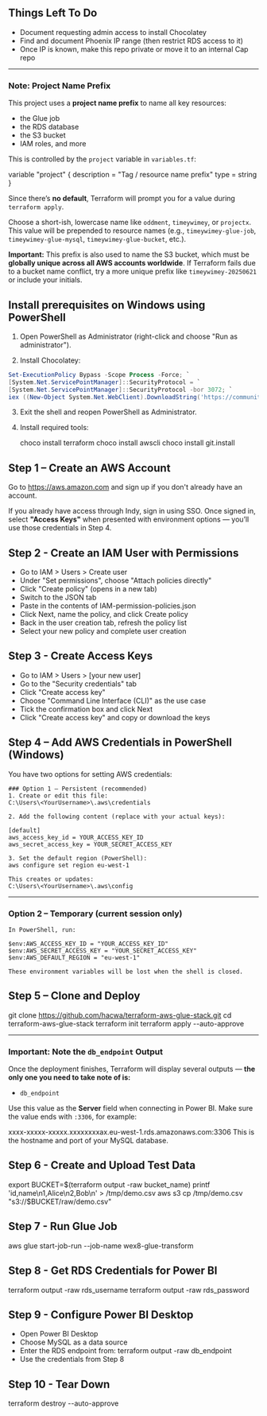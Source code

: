 ## Things Left To Do

- Document requesting admin access to install Chocolatey
- Find and document Phoenix IP range (then restrict RDS access to it)
- Once IP is known, make this repo private or move it to an internal Cap repo


---
### Note: Project Name Prefix

This project uses a **project name prefix** to name all key resources:

- the Glue job
- the RDS database
- the S3 bucket
- IAM roles, and more

This is controlled by the `project` variable in `variables.tf`:

variable "project" {
  description = "Tag / resource name prefix"
  type        = string
}

Since there’s **no default**, Terraform will prompt you for a value during `terraform apply`.

Choose a short-ish, lowercase name like `oddment`, `timeywimey`, or `projectx`.
This value will be prepended to resource names (e.g., `timeywimey-glue-job`, `timeywimey-glue-mysql`, `timeywimey-glue-bucket`, etc.).

**Important:**
This prefix is also used to name the S3 bucket, which must be **globally unique across all AWS accounts worldwide**.
If Terraform fails due to a bucket name conflict, try a more unique prefix like `timeywimey-20250621` or include your initials.


## Install prerequisites on Windows using PowerShell

1. Open PowerShell as Administrator (right-click and choose "Run as administrator").

2. Install Chocolatey:

```powershell
Set-ExecutionPolicy Bypass -Scope Process -Force; `
[System.Net.ServicePointManager]::SecurityProtocol = `
[System.Net.ServicePointManager]::SecurityProtocol -bor 3072; `
iex ((New-Object System.Net.WebClient).DownloadString('https://community.chocolatey.org/install.ps1'))
```

3. Exit the shell and reopen PowerShell as Administrator.

4. Install required tools:

   choco install terraform
   choco install awscli
   choco install git.install

## Step 1 – Create an AWS Account

Go to https://aws.amazon.com and sign up if you don't already have an account.

If you already have access through Indy, sign in using SSO.
Once signed in, select **"Access Keys"** when presented with environment options —
you’ll use those credentials in Step 4.

## Step 2 - Create an IAM User with Permissions

- Go to IAM > Users > Create user
- Under "Set permissions", choose "Attach policies directly"
- Click "Create policy" (opens in a new tab)
- Switch to the JSON tab
- Paste in the contents of IAM-permission-policies.json
- Click Next, name the policy, and click Create policy
- Back in the user creation tab, refresh the policy list
- Select your new policy and complete user creation

## Step 3 - Create Access Keys

- Go to IAM > Users > [your new user]
- Go to the "Security credentials" tab
- Click "Create access key"
- Choose "Command Line Interface (CLI)" as the use case
- Tick the confirmation box and click Next
- Click "Create access key" and copy or download the keys

## Step 4 – Add AWS Credentials in PowerShell (Windows)

You have two options for setting AWS credentials:

    ### Option 1 – Persistent (recommended)
    1. Create or edit this file:
    C:\Users\<YourUsername>\.aws\credentials

    2. Add the following content (replace with your actual keys):

    [default]
    aws_access_key_id = YOUR_ACCESS_KEY_ID
    aws_secret_access_key = YOUR_SECRET_ACCESS_KEY

    3. Set the default region (PowerShell):
    aws configure set region eu-west-1

    This creates or updates:
    C:\Users\<YourUsername>\.aws\config

---

### Option 2 – Temporary (current session only)

    In PowerShell, run:

    $env:AWS_ACCESS_KEY_ID = "YOUR_ACCESS_KEY_ID"
    $env:AWS_SECRET_ACCESS_KEY = "YOUR_SECRET_ACCESS_KEY"
    $env:AWS_DEFAULT_REGION = "eu-west-1"

    These environment variables will be lost when the shell is closed.


## Step 5 – Clone and Deploy

git clone https://github.com/hacwa/terraform-aws-glue-stack.git
cd terraform-aws-glue-stack
terraform init
terraform apply --auto-approve

---

### Important: Note the `db_endpoint` Output

Once the deployment finishes, Terraform will display several outputs — **the only one you need to take note of is:**

- `db_endpoint`

Use this value as the **Server** field when connecting in Power BI.
Make sure the value ends with `:3306`, for example:

xxxx-xxxxx-xxxxx.xxxxxxxxax.eu-west-1.rds.amazonaws.com:3306
This is the hostname and port of your MySQL database.

## Step 6 - Create and Upload Test Data

export BUCKET=$(terraform output -raw bucket_name)
printf 'id,name\n1,Alice\n2,Bob\n' > /tmp/demo.csv
aws s3 cp /tmp/demo.csv "s3://$BUCKET/raw/demo.csv"

## Step 7 - Run Glue Job

aws glue start-job-run --job-name wex8-glue-transform

## Step 8 - Get RDS Credentials for Power BI

terraform output -raw rds_username
terraform output -raw rds_password

## Step 9 - Configure Power BI Desktop

- Open Power BI Desktop
- Choose MySQL as a data source
- Enter the RDS endpoint from: terraform output -raw db_endpoint
- Use the credentials from Step 8

## Step 10 - Tear Down

terraform destroy --auto-approve
